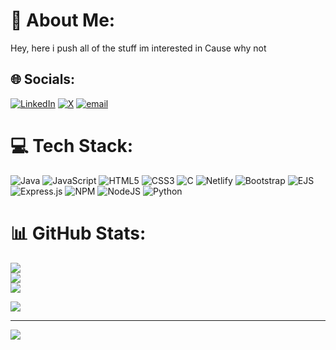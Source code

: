 # 💫 About Me:
Hey,
here i push all of the stuff im interested in Cause why not


## 🌐 Socials:
[![LinkedIn](https://img.shields.io/badge/LinkedIn-%230077B5.svg?logo=linkedin&logoColor=white)](https://www.linkedin.com/in/sunay-kulkarni-a252232a4/) [![X](https://img.shields.io/badge/X-black.svg?logo=X&logoColor=white)](https://x.com/@SunayKLK) [![email](https://img.shields.io/badge/Email-D14836?logo=gmail&logoColor=white)](mailto:sunaykulkarni17@gmail.com) 

# 💻 Tech Stack:
![Java](https://img.shields.io/badge/java-%23ED8B00.svg?style=for-the-badge&logo=openjdk&logoColor=white) ![JavaScript](https://img.shields.io/badge/javascript-%23323330.svg?style=for-the-badge&logo=javascript&logoColor=%23F7DF1E) ![HTML5](https://img.shields.io/badge/html5-%23E34F26.svg?style=for-the-badge&logo=html5&logoColor=white) ![CSS3](https://img.shields.io/badge/css3-%231572B6.svg?style=for-the-badge&logo=css3&logoColor=white) ![C](https://img.shields.io/badge/c-%2300599C.svg?style=for-the-badge&logo=c&logoColor=white) ![Netlify](https://img.shields.io/badge/netlify-%23000000.svg?style=for-the-badge&logo=netlify&logoColor=#00C7B7) ![Bootstrap](https://img.shields.io/badge/bootstrap-%238511FA.svg?style=for-the-badge&logo=bootstrap&logoColor=white) ![EJS](https://img.shields.io/badge/ejs-%23B4CA65.svg?style=for-the-badge&logo=ejs&logoColor=black) ![Express.js](https://img.shields.io/badge/express.js-%23404d59.svg?style=for-the-badge&logo=express&logoColor=%2361DAFB) ![NPM](https://img.shields.io/badge/NPM-%23CB3837.svg?style=for-the-badge&logo=npm&logoColor=white) ![NodeJS](https://img.shields.io/badge/node.js-6DA55F?style=for-the-badge&logo=node.js&logoColor=white) ![Python](https://img.shields.io/badge/python-3670A0?style=for-the-badge&logo=python&logoColor=ffdd54)
# 📊 GitHub Stats:
![](https://github-readme-stats.vercel.app/api?username=SunayKulkarni&theme=dark&hide_border=false&include_all_commits=false&count_private=false)<br/>
![](https://nirzak-streak-stats.vercel.app/?user=SunayKulkarni&theme=dark&hide_border=false)<br/>
![](https://github-readme-stats.vercel.app/api/top-langs/?username=SunayKulkarni&theme=dark&hide_border=false&include_all_commits=false&count_private=false&layout=compact)


![](https://quotes-github-readme.vercel.app/api?type=horizontal&theme=merko)

---
[![](https://visitcount.itsvg.in/api?id=SunayKulkarni&icon=9&color=0)](https://visitcount.itsvg.in)

<!-- Proudly created with GPRM ( https://gprm.itsvg.in ) -->

